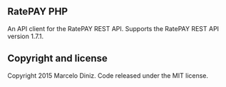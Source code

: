 RatePAY PHP
-----------

An API client for the RatePAY REST API. Supports the RatePAY REST API version 1.7.1.



Copyright and license
---------------------

Copyright 2015 Marcelo Diniz. Code released under the MIT license.